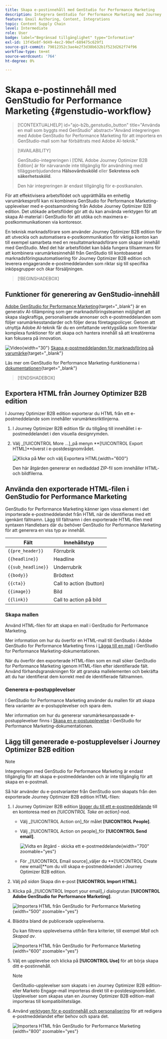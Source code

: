 ```yaml
---
title: Skapa e-postinnehåll med GenStudio for Performance Marketing
description: Integrera GenStudio for Performance Marketing med Journey Optimizer B2B edition - exportera HTML, skapa AI-baserade e-postupplevelser och importera varumärkesprofilerat innehåll.
feature: Email Authoring, Content, Integrations
topic: Content Supply Chain
level: Intermediate
role: User
badge: label="Begränsad tillgänglighet" type="Informative"
exl-id: 13f45e8f-9d49-4ec2-90ef-689475c629f1
source-git-commit: 79012352c3ae4e2f3d38b632b1f523d262f74f96
workflow-type: tm+mt
source-wordcount: '764'
ht-degree: 0%

---
```


# Skapa e-postinnehåll med GenStudio for Performance Marketing {#genstudio-workflow}

>[!CONTEXTUALHELP]
>id="ajo-b2b_genstudio_button"
>title="Använda en mall som byggts med GenStudio"
>abstract="Använd integreringen med Adobe GenStudio for Performance Marketing för att importera en GenStudio-mall som har förbättrats med Adobe AI-teknik."

>[!AVAILABILITY]
>
>GenStudio-integreringen i [!DNL Adobe Journey Optimizer B2B Edition] är för närvarande inte tillgänglig för användning med tilläggserbjudandena **Hälsovårdssköld** eller **Sekretess och säkerhetssköld**.
>
>Den här integreringen är endast tillgänglig för e-postkanalen.

För att effektivisera arbetsflödet och upprätthålla en enhetlig varumärkesprofil kan ni kombinera GenStudio for Performance Marketing-upplevelser med e-postsamordning från Adobe Journey Optimizer B2B edition. Det utökade arbetsflödet gör att du kan använda verktygen för att skapa AI-material i GenStudio för att utöka och maximera e-postkommunikationen via kontoresor.

En teknisk marknadsförare som använder Journey Optimizer B2B edition för att utveckla och automatisera e-postkommunikation för viktiga konton kan till exempel samarbeta med en resultatmarknadsförare som skapar innehåll med GenStudio. Med det här arbetsflödet kan båda fungera tillsammans för att kombinera varumärkesinnehåll från GenStudio till kontobaserad marknadsföringsautomatisering för Journey Optimizer B2B edition och leverera engagerande e-postmeddelanden som riktar sig till specifika inköpsgrupper och ökar försäljningen.

>[!BEGINSHADEBOX]

## Funktioner för generering av GenStudio-innehåll

[Adobe GenStudio for Performance Marketing](https://business.adobe.com/products/genstudio-for-performance-marketing.html){target="_blank"} är en generativ AI-tillämpning som ger marknadsföringsteamen möjlighet att skapa slagkraftiga, personaliserade annonser och e-postmeddelanden som följer varumärkesstandarder och följer deras företagspolicyer. Genom att utnyttja Adobe AI-teknik får du en omfattande verktygslåda som förenklar komplexa funktioner för att skapa och hantera innehåll så att kreatörerna kan fokusera på innovation.

![Video](../../assets/do-not-localize/icon-video.svg){width="30"} [Skapa e-postmeddelanden för marknadsföring på varumärke](https://experienceleague.adobe.com/en/docs/genstudio-for-performance-marketing-learn/tutorials/creating-experiences/creating-on-brand-emails){target="_blank"}

Läs mer om GenStudio for Performance Marketing-funktionerna i [dokumentationen](https://experienceleague.adobe.com/en/docs/genstudio-for-performance-marketing/user-guide/home){target="_blank"}

>[!ENDSHADEBOX]

## Exportera HTML från Journey Optimizer B2B edition

I Journey Optimizer B2B edition exporterar du HTML från ett e-postmeddelande som innehåller varumärkesriktlinjerna.

1. I Journey Optimizer B2B edition får du tillgång till innehållet i e-postmeddelandet i den visuella designrymden.

1. Välj _[!UICONTROL More ...]_på menyn **[!UICONTROL Export HTML]**överst i e-postdesignområdet.

   ![Klicka på Mer och välj Exportera HTML](./assets/email-export-html.png){width="600"}

   Den här åtgärden genererar en nedladdad ZIP-fil som innehåller HTML- och bildfilerna.

## Använda den exporterade HTML-filen i GenStudio for Performance Marketing

GenStudio for Performance Marketing känner igen vissa element i det importerade e-postmeddelandet från HTML när de identifieras med ett igenkänt fältnamn. Lägg till fältnamn i den exporterade HTML-filen med syntaxen Handlebars där du behöver GenStudio for Performance Marketing för att generera en viss typ av innehåll.

| Fält | Innehållstyp |
| ----------------- | ------------------------- |
| `{{pre_header}}` | Förrubrik |
| `{{headline}}` | Headline |
| `{{sub_headline}}` | Underrubrik |
| `{{body}}` | Brödtext |
| `{{cta}}` | Call to action (button) |
| `{{image}}` | Bild |
| `{{link}}` | Call to action på bild |

### Skapa mallen

Använd HTML-filen för att skapa en mall i GenStudio for Performance Marketing.

Mer information om hur du överför en HTML-mall till GenStudio i Adobe GenStudio for Performance Marketing finns i [Lägga till en mall](https://experienceleague.adobe.com/en/docs/genstudio-for-performance-marketing/user-guide/content/templates/use-templates#add-a-template) i GenStudio for Performance Marketing-dokumentationen.

När du överför den exporterade HTML-filen som en mall söker GenStudio for Performance Marketing igenom HTML-filen efter identifierade fält. Använd förhandsgranskningen för att granska mallelementen och bekräfta att du har identifierat dem korrekt med de identifierade fältnamnen.

### Generera e-postupplevelser

I GenStudio for Performance Marketing använder du mallen för att skapa flera varianter av e-postupplevelser och spara dem.

Mer information om hur du genererar varumärkesanpassade e-postupplevelser finns i [Skapa en e-postupplevelse](https://experienceleague.adobe.com/en/docs/genstudio-for-performance-marketing/user-guide/create/create-email-experience) i GenStudio for Performance Marketing-dokumentationen.

## Lägg till genererade e-postupplevelser i Journey Optimizer B2B edition

>[!NOTE]
>
>Integreringen med GenStudio for Performance Marketing är endast tillgänglig för att skapa e-postmeddelanden och är inte tillgänglig för att skapa en e-postmall.

Så här använder du e-postvarianter från GenStudio som skapats från den exporterade Journey Optimizer B2B edition HTML-filen:

1. I Journey Optimizer B2B edition [lägger du till ett e-postmeddelande](./add-email.md) till en kontoresa med en _[!UICONTROL Take an action]_-nod.

   * Välj _[!UICONTROL Action on]_för målet **[!UICONTROL People]**.

   * Välj _[!UICONTROL Action on people]_för **[!UICONTROL Send email]**.

     ![Vidta en åtgärd - skicka ett e-postmeddelande](./assets/journey-node-send-email.png){width="700" zoomable="yes"}

   * För _[!UICONTROL Email source]_väljer du **[!UICONTROL Create new email]**om du vill skapa e-postmeddelandet i Journey Optimizer B2B edition.

1. Välj _på sidan_ Skapa din e-post **[!UICONTROL Import HTML]**.

1. Klicka på _[!UICONTROL Import your email]_i dialogrutan **[!UICONTROL Adobe GenStudio for Performance Marketing]**.

   ![Importera HTML från GenStudio for Performance Marketing](./assets/email-import-html-genstudio.png){width="500" zoomable="yes"}

1. Bläddra bland de publicerade upplevelserna.

   Du kan filtrera upplevelserna utifrån flera kriterier, till exempel _Mall_ och _Skapad av_.

   ![Importera HTML från GenStudio for Performance Marketing](./assets/email-import-select-gen-studio-experience.png){width="600" zoomable="yes"}

1. Välj en upplevelse och klicka på **[!UICONTROL Use]** för att börja skapa ditt e-postinnehåll.

   >[!NOTE]
   >
   >GenStudio-upplevelser som skapats i en Journey Optimizer B2B edition- eller Marketo Engage-mall importeras direkt till e-postdesignområdet. Upplevelser som skapas utan en Journey Optimizer B2B edition-mall importeras till kompatibilitetsläge.

1. Använd [verktygen för e-postinnehåll och personalisering](./email-authoring.md) för att redigera e-postmeddelandet efter behov och spara det.

   ![Importera HTML från GenStudio for Performance Marketing](./assets/email-imported-experience.png){width="800" zoomable="yes"}
